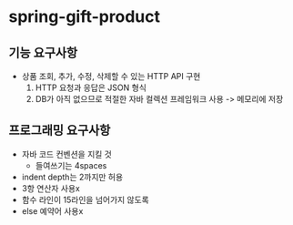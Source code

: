 # spring-gift-product

## 기능 요구사항
- 상품 조회, 추가, 수정, 삭제할 수 있는 HTTP API 구현
   1. HTTP 요청과 응답은 JSON 형식
   2. DB가 아직 없으므로 적절한 자바 컬렉션 프레임워크 사용 -> 메모리에 저장  

## 프로그래밍 요구사항
 - 자바 코드 컨벤션을 지킬 것
   - 들여쓰기는 4spaces
 - indent depth는 2까지만 허용
 - 3항 연산자 사용x
 - 함수 라인이 15라인을 넘어가지 않도록
 - else 예약어 사용x